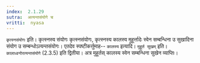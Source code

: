 ```yaml
---
index:  2.1.29
sutra:  अत्यन्तसंयोगे च
vritti:  nyasa
---
```


`कृत्स्नसंयोगः` इति। कृत्स्नस्य संयोगः कृत्स्नसंयोगः, कृत्स्नस्य कालस्य मुहूर्त्तादेः स्वेन सम्बन्धिना उ सुखादिना संयोग उ सम्बन्धोऽत्यन्तसंयोगः। एतदेव स्पष्टीकर्त्तुमाह-- `कालस्य` इत्यादि। `मुहूर्त सुखम्` इति। `कालाध्वनोरत्यन्तसंयोगे` (2.3.5) इति द्वितीया। अत्र मुहूर्तस् कालस्य स्वेन सम्बन्धिना सुखेन व्याप्तिः।

